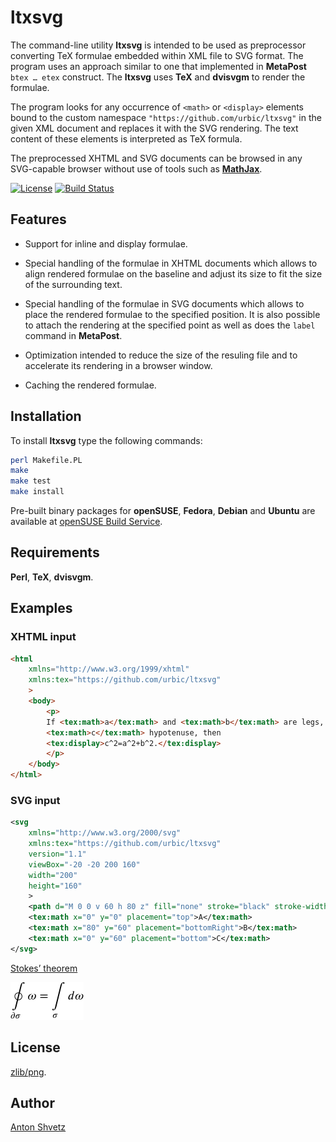 # ltxsvg

The command-line utility **ltxsvg** is intended to be used as preprocessor
converting TeX formulae embedded within XML file to SVG format. The program
uses an approach similar to one that implemented in **MetaPost** `btex … etex`
construct. The **ltxsvg** uses **TeX** and **dvisvgm** to render the formulae.

The program looks for any occurrence of `<math>` or `<display>` elements bound
to the custom namespace `"https://github.com/urbic/ltxsvg"` in the given XML
document and replaces it with the SVG rendering. The text content of these
elements is interpreted as TeX formula.

The preprocessed XHTML and SVG documents can be browsed in any SVG-capable
browser without use of tools such as [**MathJax**](http://mathjax.org).

[![License](https://img.shields.io/badge/license-zlib%2Fpng-blue.svg)](http://opensource.org/licenses/Zlib)
[![Build Status](https://secure.travis-ci.org/urbic/ltxsvg.png)](http://travis-ci.org/urbic/ltxsvg)

## Features

- Support for inline and display formulae.

- Special handling of the formulae in XHTML documents which allows to align
  rendered formulae on the baseline and adjust its size to fit the size of the
  surrounding text.

- Special handling of the formulae in SVG documents which allows to place the
  rendered formulae to the specified position. It is also possible to attach
  the rendering at the specified point as well as does the `label` command in
  **MetaPost**.

- Optimization intended to reduce the size of the resuling file and to
  accelerate its rendering in a browser window.

- Caching the rendered formulae.

## Installation

To install **ltxsvg** type the following commands:

```bash
perl Makefile.PL
make
make test
make install
```

Pre-built binary packages for **openSUSE**, **Fedora**, **Debian** and
**Ubuntu** are available at [openSUSE Build
Service](https://software.opensuse.org/download.html?project=home%3Aconcyclic&package=ltxsvg).

## Requirements

**Perl**, **TeX**, **dvisvgm**.

## Examples

### XHTML input 

```html
<html
	xmlns="http://www.w3.org/1999/xhtml"
	xmlns:tex="https://github.com/urbic/ltxsvg"
	>
	<body>
		<p>
		If <tex:math>a</tex:math> and <tex:math>b</tex:math> are legs,
		<tex:math>c</tex:math> hypotenuse, then
		<tex:display>c^2=a^2+b^2.</tex:display>
		</p>
	</body>
</html>
```

### SVG input

```svg
<svg
	xmlns="http://www.w3.org/2000/svg"
	xmlns:tex="https://github.com/urbic/ltxsvg" 
	version="1.1"
	viewBox="-20 -20 200 160"
	width="200"
	height="160"
	>
	<path d="M 0 0 v 60 h 80 z" fill="none" stroke="black" stroke-width="1"/>
	<tex:math x="0" y="0" placement="top">A</tex:math>
	<tex:math x="80" y="60" placement="bottomRight">B</tex:math>
	<tex:math x="0" y="60" placement="bottom">C</tex:math>
</svg>
```

[Stokes’ theorem](examples/stokes.xml)

![Stokes’ theorem](examples/stokes.png)

## License

[zlib/png](LICENSE).

## Author

[Anton Shvetz](mailto:tz@sectorb.msk.ru?subject=ltxsvg)
